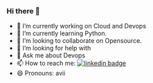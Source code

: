### Hi there 👋

<!--
**aviinash3/aviinash3** is a ✨ _special_ ✨ repository because its `README.md` (this file) appears on your GitHub profile.
-->
- 🔭 I’m currently working on Cloud and Devops
- 🌱 I’m currently learning Python.
- 👯 I’m looking to collaborate on Opensource.
- 🤔 I’m looking for help with 
- 💬 Ask me about Devops
- 📫 How to reach me: [![linkedin badge](https://img.shields.io/badge/Avinash_kumar-30302f?style=flat&logo=linkedin)](https://linkedin.com/in/avinash-kumar-219493134) 
- 😄 Pronouns: avii


